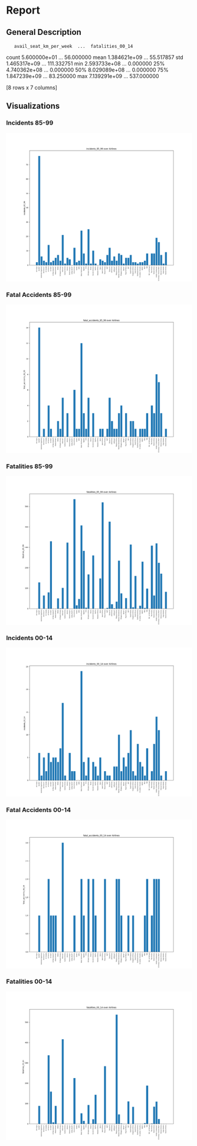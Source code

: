 # Report

## General Description

       avail_seat_km_per_week  ...  fatalities_00_14
count            5.600000e+01  ...         56.000000
mean             1.384621e+09  ...         55.517857
std              1.465317e+09  ...        111.332751
min              2.593733e+08  ...          0.000000
25%              4.740362e+08  ...          0.000000
50%              8.029089e+08  ...          0.000000
75%              1.847239e+09  ...         83.250000
max              7.139291e+09  ...        537.000000

[8 rows x 7 columns]

## Visualizations

### Incidents 85-99

![Incidents 85-99](incidents_85_99.png)

### Fatal Accidents 85-99

![Fatal Accidents 85-99](fatal_accidents_85_99.png)

### Fatalities 85-99

![Fatalities 85-99](fatalities_85_99.png)

### Incidents 00-14

![Incidents 00-14](incidents_00_14.png)

### Fatal Accidents 00-14

![Fatal Accidents 00-14](fatal_accidents_00_14.png)

### Fatalities 00-14

![Fatalities 00-14](fatalities_00_14.png)

